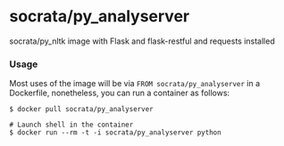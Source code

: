 socrata/py_analyserver
======================

socrata/py_nltk image with Flask and flask-restful and requests installed

### Usage

Most uses of the image will be via `FROM socrata/py_analyserver` in a Dockerfile, nonetheless, you can run a container as follows:

    $ docker pull socrata/py_analyserver

    # Launch shell in the container
    $ docker run --rm -t -i socrata/py_analyserver python
